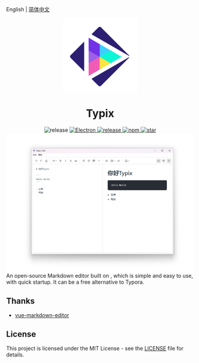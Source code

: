 English | [简体中文](./README.zh-CN.md)

<div align= "center">
<img align="center" width=200 src="./resources/logo.png" />
</div>
<div align= "center">
 <h1>Typix</h1>
 <img alt="release" src="https://img.shields.io/github/downloads/GuqierMcl/Typix/total" />
 <a href="https://www.electronjs.org/">
    <img alt="Electron" src="https://img.shields.io/badge/Electron-28.1.4-blue" />
 </a>
 <a href="https://github.com/GuqierMcl/Typix/releases">
    <img alt="release" src="https://img.shields.io/github/package-json/v/GuqierMcl/Typix" />
 </a>
 <a href="https://github.com/GuqierMcl/Typix/blob/master/LICENSE">
    <img alt="npm" src="https://img.shields.io/github/license/rubickCenter/rubick" />
 </a>
 <a href="https://github.com/GuqierMcl/Typix/stargazers">
    <img alt="star" src="https://img.shields.io/github/stars/GuqierMcl/Typix?style=social">
</a>
</div>

<div align="center">
    <img align="center" src=".\README.assets\image-20240310171154968.png" />
</div>
An open-source Markdown editor built on , which is simple and easy to use, with quick startup. It can be a free alternative to Typora.

## Thanks

- [vue-markdown-editor](https://github.com/code-farmer-i/vue-markdown-editor)

## License

This project is licensed under the MIT License - see the [LICENSE](https://github.com/GuqierMcl/Typix/blob/master/LICENSE) file for details.
